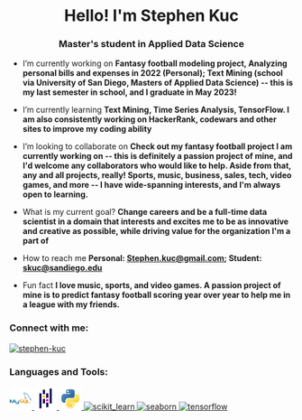 <h1 align="center">Hello! I'm Stephen Kuc</h1>
<h3 align="center">Master's student in Applied Data Science</h3>

- I’m currently working on **Fantasy football modeling project, Analyzing personal bills and expenses in 2022 (Personal); Text Mining (school via University of San Diego, Masters of Applied Data Science) -- this is my last semester in school, and I graduate in May 2023!**

- I’m currently learning **Text Mining, Time Series Analysis, TensorFlow. I am also consistently working on HackerRank, codewars and other sites to improve my coding ability**

- I’m looking to collaborate on **Check out my fantasy football project I am currently working on -- this is definitely a passion project of mine, and I'd welcome any collaborators who would like to help. Aside from that, any and all projects, really! Sports, music, business, sales, tech, video games, and more -- I have wide-spanning interests, and I'm always open to learning.**

- What is my current goal? **Change careers and be a full-time data scientist in a domain that interests and excites me to be as innovative and creative as possible, while driving value for the organization I'm a part of**

- How to reach me **Personal: Stephen.kuc@gmail.com; Student: skuc@sandiego.edu**

- Fun fact **I love music, sports, and video games. A passion project of mine is to predict fantasy football scoring year over year to help me in a league with my friends.**

<h3 align="left">Connect with me:</h3>
<p align="left">
<a href="https://linkedin.com/in/stephen-kuc" target="blank"><img align="center" src="https://raw.githubusercontent.com/rahuldkjain/github-profile-readme-generator/master/src/images/icons/Social/linked-in-alt.svg" alt="stephen-kuc" height="30" width="40" /></a>
</p>

<h3 align="left">Languages and Tools:</h3>
<p align="left"> <a href="https://www.mysql.com/" target="_blank" rel="noreferrer"> <img src="https://raw.githubusercontent.com/devicons/devicon/master/icons/mysql/mysql-original-wordmark.svg" alt="mysql" width="40" height="40"/> </a> <a href="https://pandas.pydata.org/" target="_blank" rel="noreferrer"> <img src="https://raw.githubusercontent.com/devicons/devicon/2ae2a900d2f041da66e950e4d48052658d850630/icons/pandas/pandas-original.svg" alt="pandas" width="40" height="40"/> </a> <a href="https://www.python.org" target="_blank" rel="noreferrer"> <img src="https://raw.githubusercontent.com/devicons/devicon/master/icons/python/python-original.svg" alt="python" width="40" height="40"/> </a> <a href="https://scikit-learn.org/" target="_blank" rel="noreferrer"> <img src="https://upload.wikimedia.org/wikipedia/commons/0/05/Scikit_learn_logo_small.svg" alt="scikit_learn" width="40" height="40"/> </a> <a href="https://seaborn.pydata.org/" target="_blank" rel="noreferrer"> <img src="https://seaborn.pydata.org/_images/logo-mark-lightbg.svg" alt="seaborn" width="40" height="40"/> </a> <a href="https://www.tensorflow.org" target="_blank" rel="noreferrer"> <img src="https://www.vectorlogo.zone/logos/tensorflow/tensorflow-icon.svg" alt="tensorflow" width="40" height="40"/> </a> </p>

